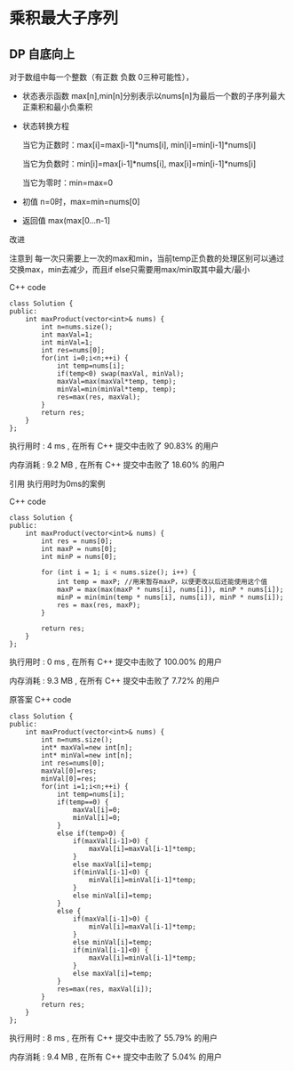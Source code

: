 # 乘积最大子序列

## DP 自底向上
对于数组中每一个整数（有正数 负数 0三种可能性），

- 状态表示函数 max[n],min[n]分别表示以nums[n]为最后一个数的子序列最大正乘积和最小负乘积

- 状态转换方程 

  当它为正数时：max[i]=max[i-1]*nums[i], min[i]=min[i-1]*nums[i]

  当它为负数时：min[i]=max[i-1]*nums[i], max[i]=min[i-1]*nums[i]

  当它为零时：min=max=0

- 初值 n=0时，max=min=nums[0]

- 返回值 max(max[0...n-1]

改进

注意到 每一次只需要上一次的max和min，当前temp正负数的处理区别可以通过交换max，min去减少，而且if else只需要用max/min取其中最大/最小

C++ code
```
class Solution {
public:
    int maxProduct(vector<int>& nums) {
        int n=nums.size();
        int maxVal=1;
        int minVal=1;
        int res=nums[0];
        for(int i=0;i<n;++i) {
            int temp=nums[i];
            if(temp<0) swap(maxVal, minVal);
            maxVal=max(maxVal*temp, temp);
            minVal=min(minVal*temp, temp);
            res=max(res, maxVal);
        }
        return res;
    }
};
```
执行用时 :
4 ms
, 在所有 C++ 提交中击败了
90.83%
的用户

内存消耗 :
9.2 MB
, 在所有 C++ 提交中击败了
18.60%
的用户

引用 执行用时为0ms的案例

C++ code
```
class Solution {
public:
    int maxProduct(vector<int>& nums) {
        int res = nums[0];
        int maxP = nums[0];
        int minP = nums[0];

        for (int i = 1; i < nums.size(); i++) {
            int temp = maxP; //用来暂存maxP，以便更改以后还能使用这个值
            maxP = max(max(maxP * nums[i], nums[i]), minP * nums[i]);
            minP = min(min(temp * nums[i], nums[i]), minP * nums[i]);
            res = max(res, maxP);
        }

        return res;
    }
};
```
执行用时 :
0 ms
, 在所有 C++ 提交中击败了
100.00%
的用户

内存消耗 :
9.3 MB
, 在所有 C++ 提交中击败了
7.72%
的用户

原答案
C++ code
```
class Solution {
public:
    int maxProduct(vector<int>& nums) {
        int n=nums.size();
        int* maxVal=new int[n];
        int* minVal=new int[n];
        int res=nums[0];
        maxVal[0]=res;
        minVal[0]=res;
        for(int i=1;i<n;++i) {
            int temp=nums[i];
            if(temp==0) {
                maxVal[i]=0;
                minVal[i]=0;
            }
            else if(temp>0) {
                if(maxVal[i-1]>0) {
                    maxVal[i]=maxVal[i-1]*temp;
                }
                else maxVal[i]=temp;
                if(minVal[i-1]<0) {
                    minVal[i]=minVal[i-1]*temp;
                }
                else minVal[i]=temp;
            }
            else {
                if(maxVal[i-1]>0) {
                    minVal[i]=maxVal[i-1]*temp;
                }
                else minVal[i]=temp;
                if(minVal[i-1]<0) {
                    maxVal[i]=minVal[i-1]*temp;
                }
                else maxVal[i]=temp;
            }
            res=max(res, maxVal[i]);
        }
        return res;
    }
};
```
执行用时 :
8 ms
, 在所有 C++ 提交中击败了
55.79%
的用户

内存消耗 :
9.4 MB
, 在所有 C++ 提交中击败了
5.04%
的用户

